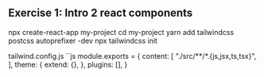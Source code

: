 
## Exercise 1: Intro 2 react components

npx create-react-app my-project
cd my-project
yarn add tailwindcss postcss autoprefixer -dev
npx tailwindcss init


tailwind.config.js
``js
module.exports = {
  content: [
    "./src/**/*.{js,jsx,ts,tsx}",
  ],
  theme: {
    extend: {},
  },
  plugins: [],
}
````
